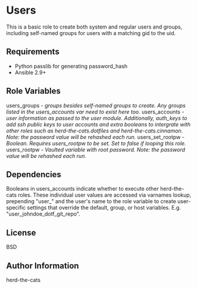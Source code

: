 Users
=========

This is a basic role to create both system and regular users and groups, including self-named groups for users with a matching gid to the uid.

Requirements
------------

- Python passlib for generating password_hash
- Ansible 2.9+

Role Variables
--------------

users_groups - _groups besides self-named groups to create. Any groups listed in the users_accounts var need to exist here too._
users_accounts - _user information as passed to the user module. Additionally, auth_keys to add ssh public keys to user accounts and extra booleans to intergrate with other roles such as herd-the-cats.dotfiles and herd-the-cats.cinnamon. Note: the password value will be rehashed each run._
users_set_rootpw - _Boolean. Requires users_rootpw to be set. Set to false if looping this role._
users_rootpw - _Vaulted variable with root password. Note: the password value will be rehashed each run._


Dependencies
------------

Booleans in users_accounts indicate whether to execute other herd-the-cats roles. These individual user values are accessed via varnames lookup, prepending "user_" and the user's name to the role variable to create user-specific settings that override the default, group, or host variables. E.g. "user_johndoe_dotf_git_repo".

License
-------

BSD

Author Information
------------------

herd-the-cats
